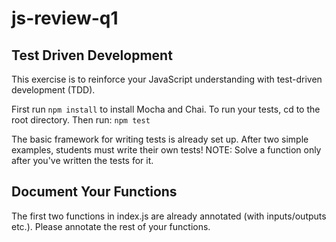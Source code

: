 # js-review-q1

## Test Driven Development
This exercise is to reinforce your JavaScript understanding with test-driven development (TDD).

First run `npm install` to install Mocha and Chai. To run your tests, cd to the root directory.  Then run:
`npm test`

The basic framework for writing tests is already set up.  After two simple examples, students must write their own tests! NOTE: Solve a function only after you've written the tests for it.

## Document Your Functions
The first two functions in index.js are already annotated (with inputs/outputs etc.).  Please annotate the rest of your functions.
